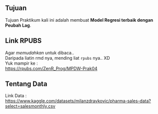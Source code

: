 ## Tujuan
Tujuan Praktikum kali ini adalah membuat **Model Regresi terbaik dengan Peubah Lag**.  
  
## Link RPUBS
Agar _memudahkan_ untuk dibaca..  
Daripada liatin rmd nya, mending liat `rpubs` nya.. XD    
Yuk mampir ke :  
https://rpubs.com/ZenR_Prog/MPDW-Prak04  
  
## Tentang Data
Link Data :  
https://www.kaggle.com/datasets/milanzdravkovic/pharma-sales-data?select=salesmonthly.csv   
